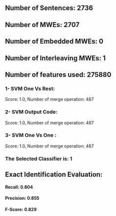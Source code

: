 ## Number of Sentences: 2736
## Number of MWEs: 2707

## Number of Embedded MWEs: 0

## Number of Interleaving MWEs: 1
## Number of features used: 275880

### 1- SVM One Vs Rest: 
Score: 1.0, Number of merge operation: 487
### 2- SVM Output Code: 
Score: 1.0, Number of merge operation: 487
### 3- SVM One Vs One : 
Score: 1.0, Number of merge operation: 487
### The Selected Classifier is: 1
## Exact Identification Evaluation: 
#### Recall: 0.804
#### Precision: 0.855
#### F-Score: 0.829
